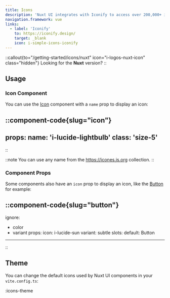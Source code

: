 ```yaml
---
title: Icons
description: 'Nuxt UI integrates with Iconify to access over 200,000+ icons.'
navigation.framework: vue
links:
  - label: 'Iconify'
    to: https://iconify.design/
    target: _blank
    icon: i-simple-icons-iconify
---
```


::callout{to="/getting-started/icons/nuxt" icon="i-logos-nuxt-icon" class="hidden"}
Looking for the **Nuxt** version?
::

## Usage

### Icon Component

You can use the [Icon](/components/icon) component with a `name` prop to display an icon:

::component-code{slug="icon"}
---
props:
  name: 'i-lucide-lightbulb'
  class: 'size-5'
---
::

::note
You can use any name from the https://icones.js.org collection.
::

### Component Props

Some components also have an `icon` prop to display an icon, like the [Button](/components/button) for example:

::component-code{slug="button"}
---
ignore:
  - color
  - variant
props:
  icon: i-lucide-sun
  variant: subtle
slots:
  default: Button
---
::

## Theme

You can change the default icons used by Nuxt UI components in your `vite.config.ts`:

:icons-theme
